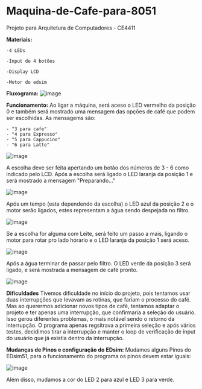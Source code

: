 # Maquina-de-Cafe-para-8051

Projeto para Arquitetura de Computadores - CE4411

**Materiais:**

	-4 LEDs
 
	-Input de 4 botões
 
	-Display LCD
 
	-Motor do edsim

**Fluxograma:**
![image](https://github.com/user-attachments/assets/0c321c43-abc6-4c3a-b114-c6d490ad68dd)


**Funcionamento:**
Ao ligar a máquina, será aceso o LED vermelho da posição 0 e também será mostrado uma mensagem das opções de café que podem ser escolhidas.
As mensagems são: 

	- "3 para cafe"
	- "4 para Expresso"
	- "5 para Cappucino"
	- "6 para Latte"

![image](https://github.com/user-attachments/assets/f39d947c-5366-4612-b8c6-73a9fed3fda9)

A escolha deve ser feita apertando um botão dos números de 3 - 6 como indicado pelo LCD.
Após a escolha será ligado o LED laranja da posição 1 e será mostrado a mensagem "Preparando..."

![image](https://github.com/user-attachments/assets/f5d294f2-4b51-4746-8b15-d21472e3cd11)

Após um tempo (esta dependendo da escolha) o LED azul da posição 2 e o motor serão ligados, estes representam a água sendo despejada no filtro. 

![image](https://github.com/user-attachments/assets/373fe21d-9dad-4e92-bff0-e181eaa030d8)

Se a escolha for alguma com Leite, será feito um passo a mais, ligando o motor para rotar pro lado hórario e o LED laranja da posição 1 será aceso. 

![image](https://github.com/user-attachments/assets/48324f04-79d7-4ae7-99bd-1b5d0239f465)

Após a água terminar de passar pelo filtro. O LED verde da posição 3 será ligado, e será mostrada a mensagem de café pronto.

![image](https://github.com/user-attachments/assets/9e0de189-0e0d-4138-ab39-2be1f2846704)


**Dificuldades**
Tivemos dificuldade no início do projeto, pois tentamos usar duas interrupções que levavam as rotinas, que fariam o processo do café.
Mas ao querermos adicionar novos tipos de café, tentamos adaptar o projeto e ter apenas uma interrupção, que confirmaria a seleção do usuário.
Isso gerou diferentes problemas, o mais notável sendo o retorno da interrupção. O programa apenas regsitrava a primeira seleção e após vários testes, decidimos 
tirar a interrupção e manter o loop de verificação de input do usuário que já existia dentro da interrupção.

**Mudanças de Pinos e configuração do EDsim:**
Mudamos alguns Pinos do EDsim51, para o funcionamento do programa os pinos devem estar iguais:

![image](https://github.com/user-attachments/assets/9f7e3138-7f0c-40fa-9cf2-ebdb57740dfc)


Além disso, mudamos a cor do LED 2 para azul e LED 3 para verde.
